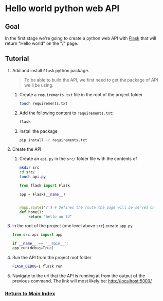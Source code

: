 # Hello world python web API

## Goal

In the first stage we're going to create a python web API with [Flask](https://flask.palletsprojects.com/en/2.2.x/quickstart/) that will return "Hello world" on the "/" page.

## Tutorial

1. Add and install `Flask` python package.

    >To be able to build the API, we first need to get the package of API we'll be using.

    1. Create a `requirements.txt` file in the root of the project folder

        ```sh
        touch requirements.txt
        ```

    2. Add the following content to `requirements.txt`:

        ```txt
        flask
        ```

    3. Install the package

        ```sh
        pip install -r requirements.txt
        ```

2. Create the API

    1. Create an `api.py` in the `src/` folder file with the contents of

        ```sh
        mkdir src
        cd src/
        touch api.py
        ```

        ```python
        from flask import Flask
        
        app = Flask(__name__)


        @app.route('/') # Defines the route the page will be served on
        def home():
            return "hello world"
        ```

3. In the root of the project (one level above `src`) create `app.py`

    ```py
    from src.api import app 

    if __name__ == '__main__':
    app.run(debug=True)
    ```

4. Run the API from the project root folder

    ```sh
    FLASK_DEBUG=1 flask run
    ```

5. Navigate to the url that the API is running at from the output of the previous command. The link will most likely be: <http://localhost:5000/>

### [Return to Main Index](../../README.md)

